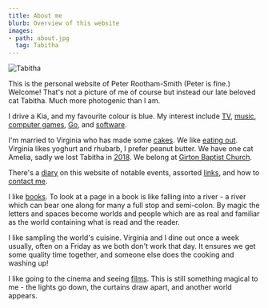 ```yaml
---
title: About me
blurb: Overview of this website
images:
- path: about.jpg
  tag: Tabitha
---
```

![Tabitha](about.jpg)

This is the personal website of
Peter Rootham-Smith (Peter is fine.)  Welcome! That's not a picture of me
of course but instead our late beloved cat Tabitha. Much more photogenic than I am.

I drive a Kia, and my favourite colour is blue.
My interest include [TV](/TV),
[music](Music), [computer games](/Games), [Go](Go),
and [software](Computing).

I'm married to Virginia who has made some [cakes](Cakes).
We like [eating out](Dining_out).  Virginia likes yoghurt and rhubarb,
I prefer peanut butter.  We have one cat Amelia, sadly we lost
Tabitha in [2018](2018/Tabitha).  We belong at
[Girton Baptist Church](http://www.girtonbaptistchurch.org.uk/).

There's a [diary](Diary) on this website of notable events,
assorted [links](Links), and how to [contact me](contact).

I like [books](Books). To look at a page in a book is like falling into a river -
a river which can bear one along for many a full stop and semi-colon.
By magic the letters and spaces become worlds and people which are as real
and familiar as the world containing what is read and the reader.

I like sampling the world's cuisine. Virginia and I dine out once a week
usually, often on a Friday as we both don't work that day. It ensures we get some quality
time together, and someone else does the cooking and washing up!

I like going to the cinema and seeing [films](Films).
This is still something magical to me - the lights go down,
the curtains draw apart, and another world appears.
